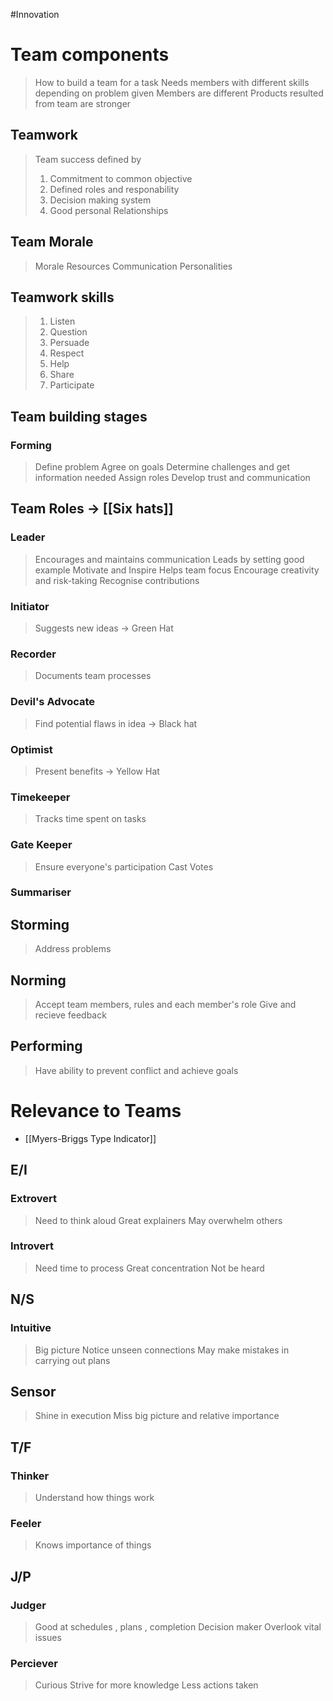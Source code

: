 #Innovation 
# Team components
> How to build a team for a task
> Needs members with different skills depending on problem given
> Members are different 
> Products resulted from team are stronger

## Teamwork
> Team success defined by
> 1. Commitment to common objective
> 2. Defined roles and responability
> 3. Decision making system
> 4. Good personal Relationships
## Team Morale
> Morale
> Resources
> Communication
> Personalities
## Teamwork skills
> 1. Listen
> 2. Question
> 3. Persuade
> 4. Respect
> 5. Help
> 6. Share
> 7. Participate
## Team building stages
### Forming
> Define problem
> Agree on goals
> Determine challenges and get information needed
> Assign roles
> Develop trust and communication
## Team Roles -> [[Six hats]]
### Leader
> Encourages and maintains communication
> Leads by setting good example
> Motivate and Inspire
> Helps team focus
> Encourage creativity and risk-taking
> Recognise contributions
### Initiator
> Suggests new ideas -> Green Hat
### Recorder
> Documents team processes
### Devil's Advocate
> Find potential flaws in idea -> Black hat
### Optimist
> Present benefits -> Yellow Hat
### Timekeeper
> Tracks time spent on tasks
### Gate Keeper
> Ensure everyone's participation
> Cast Votes
### Summariser
## Storming
> Address problems

## Norming
> Accept team members, rules and each member's role
> Give and recieve feedback

## Performing
 > Have ability to prevent conflict and achieve goals




# Relevance to Teams
- [[Myers-Briggs Type Indicator]]
## E/I
### Extrovert
>Need to think aloud
>Great explainers
>May overwhelm others
### Introvert
> Need time to process
> Great concentration
> Not be heard
## N/S
### Intuitive
> Big picture
> Notice unseen connections
> May make mistakes in carrying out plans
## Sensor
> Shine in execution
> Miss big picture and relative importance
## T/F
### Thinker
> Understand how things work
### Feeler
> Knows importance of things
## J/P
### Judger
> Good at schedules , plans , completion
> Decision maker
> Overlook vital issues
### Perciever
> Curious
> Strive for more knowledge
> Less actions taken
